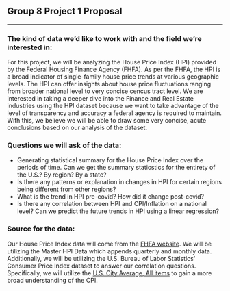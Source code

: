 ## __Group 8 Project 1 Proposal__

--- 

### __The kind of data we’d like to work with and the field we’re interested in:__

For this project, we will be analyzing the House Price Index (HPI) provided by the Federal Housing Finance Agency (FHFA). As per the FHFA, the HPI is a broad indicator of single-family house price trends at various geographic levels. The HPI can offer insights about house price fluctuations ranging from broader national level to very concise cencus tract level. We are interested in taking a deeper dive into the Finance and Real Estate industries using the HPI dataset because we want to take advantage of the level of transparency and accuracy a federal agency is required to maintain. With this, we believe we will be able to draw some very concise, acute conclusions based on our analysis of the dataset.

### __Questions we will ask of the data:__

- Generating statistical summary for the House Price Index over the periods of time. Can we get the summary staticstics for the entirety of the U.S.? By region? By a state?
- Is there any patterns or explanation in changes in HPI for certain regions being different from other regions? 
- What is the trend in HPI pre-covid? How did it change post-covid?
- Is there any correlation between HPI and CPI/Inflation on a national level? Can we predict the future trends in HPI using a linear regression?

### __Source for the data:__

Our House Price Index data will come from the [FHFA website](https://www.fhfa.gov/DataTools/Downloads/Pages/House-Price-Index-Datasets.aspx). We will be utilizing the Master HPI Data which appends quarterly and monthly data. Additionally, we will be utilizing the U.S. Bureau of Labor Statistics' Consumer Price Index dataset to answer our correlation questions. Specifically, we will utilize the [U.S. City Average, All items](https://www.bls.gov/cpi/data.htm) to gain a more broad understanding of the CPI.
